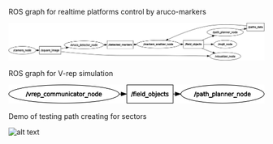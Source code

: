 ROS graph for realtime platforms control by aruco-markers

![alt text](https://github.com/tolstoy92/Mobile_platforms/blob/docs/Mobile_platforms_project/Server/docs/rosgraph_markers.png?raw=true)

ROS graph for V-rep simulation

![alt text](https://github.com/tolstoy92/Mobile_platforms/blob/docs/Mobile_platforms_project/Server/docs/rosgraph_vrep.png?raw=true)

Demo of testing path creating for sectors

![alt text](https://github.com/tolstoy92/Mobile_platforms/blob/master/Mobile_platforms_project/Server/docs/sectors_path_demo.gif?raw=true)
